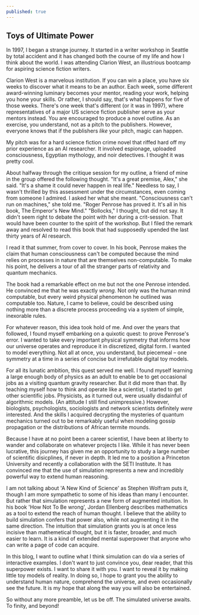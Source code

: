 ```yaml
---
published: true
---
```

## Toys of Ultimate Power

In 1997, I began a strange journey. It started in a writer workshop in Seattle by total accident and it has changed both the course of my life and how I think about the world. I was attending Clarion West, an illustrious bootcamp for aspiring science fiction writers.  

Clarion West is a marvelous institution. If you can win a place, you have six weeks to discover what it means to be an author. Each week, some different award-winning luminary becomes your mentor, reading your work, helping you hone your skills. Or rather, I should say, that's what happens for five of those weeks. There's one week that's different (or it was in 1997), where representatives of a major US science fiction publisher serve as your mentors instead. You are encouraged to produce a novel outline. As an exercise, you understand, not as a pitch to the publishers. However, everyone knows that if the publishers *like* your pitch, magic can happen.

My pitch was for a hard science fiction crime novel that riffed hard off my prior experience as an AI researcher. It involved espionage, uploaded consciousness, Egyptian mythology, and noir detectives. I thought it was pretty cool.

About halfway through the critique session for my outline, a friend of mine in the group offered the following thought.
"It's a great premise, Alex," she said. "It's a shame it could never happen in real life."
Needless to say, I wasn't thrilled by this assessment under the circumstances, even coming from someone I admired. I asked her what she meant. 
"Consciousness can't run on machines," she told me. "Roger Penrose has proved it. It's all in his book, The Emperor's New Mind."
"Bollocks," I thought, but did not say. 
It didn't seem right to debate the point with her during a crit-session. That would have been counter to the spirit of the workshop. But I filed the remark away and resolved to read this book that had supposedly upended the last thirty years of AI research.

I read it that summer, from cover to cover. In his book, Penrose makes the claim that human consciousness can't be computed because the mind relies on processes in nature that are themselves non-computable. To make his point, he delivers a tour of all the stranger parts of relativity and quantum mechanics. 

The book had a remarkable effect on me but not the one Penrose intended. He convinced me that he was exactly *wrong*. Not only was the human mind computable, but every weird physical phenomenon he outlined was computable too. Nature, I came to believe, could be described using nothing more than a discrete process proceeding via a system of simple, inexorable rules. 

For whatever reason, this idea took hold of me. And over the years that followed, I found myself embarking on a quixotic quest: to prove Penrose's error. I wanted to take every important physical symmetry that informs how our universe operates and reproduce it in discretized, digital form. I wanted to model everything. Not all at once, you understand, but piecemeal – one symmetry at a time in a series of concise but irrefutable digital toy models. 

For all its lunatic ambition, this quest served me well. I found myself learning a large enough body of physics as an adult to enable be to get occasional jobs as a visiting quantum gravity researcher. But it did more than that. By teaching myself how to think and operate like a scientist, I started to get other scientific jobs. Physicists, as it turned out, were usually disdainful of algorithmic models. (An attitude I still find unimpressive.) However, biologists, psychologists, sociologists and network scientists definitely *were* interested. And the skills I acquired decrypting the mysteries of quantum mechanics turned out to be remarkably useful when modeling gossip propagation or the distributions of African termite mounds. 

Because I have at no point been a career scientist, I have been at liberty to wander and collaborate on whatever projects I like. While it has never been lucrative, this journey has given me an opportunity to study a large number of scientific disicplines, if never in depth. It led me to a position a Princeton University and recently a collaboration with the SETI Institute. It has convinced me that the use of simulation represents a new and incredibly powerful way to extend human reasoning. 

I am not talking about 'A New Kind of Science' as Stephen Wolfram puts it, though I am more sympathetic to some of his ideas than many I encounter. But rather that simulation represents a new form of augmented intuition. In his book 'How Not To Be wrong', Jordan Ellenberg describes mathematics as a tool to extend the reach of human thought. I believe that the ability to build simulation confers that power also, while not augmenting it in the same direction. The intuition that simulation grants you is at once less incisive than mathemetical thought, but it is faster, broader, and much easier to learn. It is a kind of extended mental superpower that anyone who can write a page of code can acquire. 

In this blog, I want to outline what I think simulation can do via a series of interactive examples. I don't want to just convince you, dear reader, that this superpower exists. I want to share it with you. I want to reveal it by making little toy models of reality. In doing so, I hope to grant you the ability to understand human nature, comprehend the universe, and even occasionally see the future. It is my hope that along the way you will also be entertained. 

So without any more preamble, let us be off. The simulated universe awaits. To finity, and beyond!

